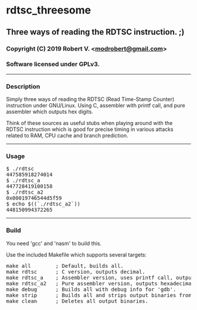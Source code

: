 # rdtsc_threesome

## Three ways of reading the RDTSC instruction. ;)

### Copyright (C) 2019  Robert V. &lt;modrobert@gmail.com&gt;
### Software licensed under GPLv3.

---

### Description

Simply three ways of reading the RDTSC (Read Time-Stamp Counter) instruction
under GNU/Linux. Using C, assembler with printf call, and pure assembler which
outputs hex digits.

Think of these sources as useful stubs when playing around with the RDTSC
instruction which is good for precise timing in various attacks related to
RAM, CPU cache and branch prediction.

---

### Usage

<pre>
$ ./rdtsc
447585918274014
$ ./rdtsc_a
447728419100158
$ ./rdtsc_a2
0x00019746544d5f59
$ echo $((`./rdtsc_a2`))
448150994372265
</pre>

---

### Build

You need 'gcc' and 'nasm' to build this.  
  
Use the included Makefile which supports several targets:  
<pre>
make all        ; Default, builds all.  
make rdtsc      ; C version, outputs decimal.  
make rdtsc_a    ; Assembler version, uses printf call, outputs decimal.  
make rdtsc_a2   ; Pure assembler version, outputs hexadecimal.  
make debug      ; Builds all with debug info for 'gdb'.  
make strip      ; Builds all and strips output binaries from symbols.  
make clean      ; Deletes all output binaries.
</pre>
